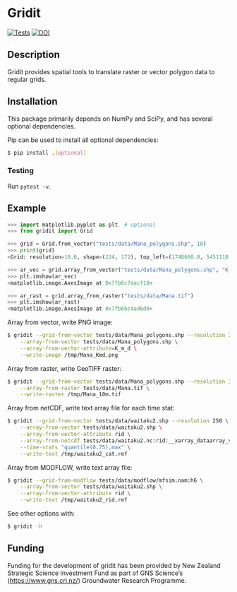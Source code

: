 # Gridit

[![Tests](https://github.com/mwtoews/gridit/actions/workflows/tests.yml/badge.svg?branch=main)](https://github.com/mwtoews/gridit/actions/workflows/tests.yml)
[![DOI](https://zenodo.org/badge/530041277.svg)](https://zenodo.org/badge/latestdoi/530041277)

## Description

Gridit provides spatial tools to translate raster or vector polygon data to regular grids.

## Installation

This package primarily depends on NumPy and SciPy, and has several optional dependencies.

Pip can be used to install all optional dependencies:
```bash
$ pip install .[optional]
```

### Testing

Run `pytest -v`.

## Example

```python
>>> import matplotlib.pyplot as plt  # optional
>>> from gridit import Grid

>>> grid = Grid.from_vector("tests/data/Mana_polygons.shp", 10)
>>> print(grid)
<Grid: resolution=10.0, shape=(224, 172), top_left=(1748660.0, 5451110.0) />

>>> ar_vec = grid.array_from_vector("tests/data/Mana_polygons.shp", "K_m_d")
>>> plt.imshow(ar_vec)
<matplotlib.image.AxesImage at 0x7fb6c7dacf10>

>>> ar_rast = grid.array_from_raster("tests/data/Mana.tif")
>>> plt.imshow(ar_rast)
<matplotlib.image.AxesImage at 0x7fb6bc4ad6d0>
```

Array from vector, write PNG image:
```bash
$ gridit --grid-from-vector tests/data/Mana_polygons.shp --resolution 10 \
    --array-from-vector tests/data/Mana_polygons.shp \
    --array-from-vector-attribute=K_m_d \
    --write-image /tmp/Mana_Kmd.png
```

Array from raster, write GeoTIFF raster:
```bash
$ gridit --grid-from-vector tests/data/Mana_polygons.shp --resolution 10 \
    --array-from-raster tests/data/Mana.tif \
    --write-raster /tmp/Mana_10m.tif
```

Array from netCDF, write text array file for each time stat:
```bash
$ gridit --grid-from-vector tests/data/waitaku2.shp --resolution 250 \
    --array-from-vector tests/data/waitaku2.shp \
    --array-from-vector-attribute rid \
    --array-from-netcdf tests/data/waitaku2.nc:rid:__xarray_dataarray_variable__ \
    --time-stats "quantile(0.75),max" \
    --write-text /tmp/waitaku2_cat.ref
```

Array from MODFLOW, write text array file:
```bash
$ gridit --grid-from-modflow tests/data/modflow/mfsim.nam:h6 \
    --array-from-vector tests/data/waitaku2.shp \
    --array-from-vector-attribute rid \
    --write-text /tmp/waitaku2_rid.ref
```

See other options with:
```bash
$ gridit -h
```

## Funding
Funding for the development of gridit has been provided by New Zealand Strategic Science Investment Fund as part of GNS Science’s (https://www.gns.cri.nz/) Groundwater Research Programme.
